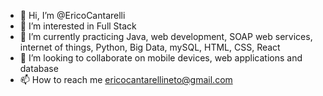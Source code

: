 - 👋 Hi, I’m @EricoCantarelli
- 👀 I’m interested in Full Stack
- 🌱 I’m currently practicing Java, web development, SOAP web services, internet of things, Python, Big Data, mySQL, HTML, CSS, React
- 💞️ I’m looking to collaborate on mobile devices, web applications and database
- 📫 How to reach me ericocantarellineto@gmail.com

<!---
EricoCantarelli/EricoCantarelli is a ✨ special ✨ repository because its `README.md` (this file) appears on your GitHub profile.
You can click the Preview link to take a look at your changes.
--->
